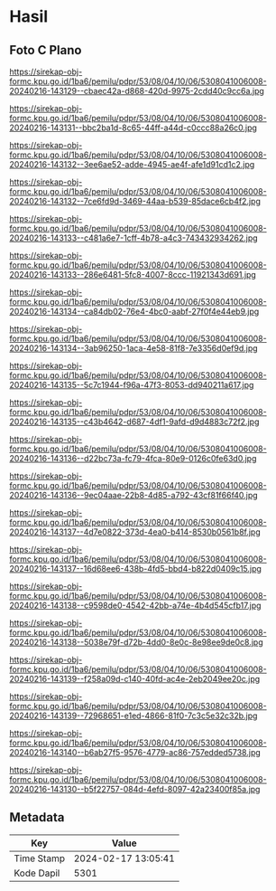# Hasil

## Foto C Plano

https://sirekap-obj-formc.kpu.go.id/1ba6/pemilu/pdpr/53/08/04/10/06/5308041006008-20240216-143129--cbaec42a-d868-420d-9975-2cdd40c9cc6a.jpg

https://sirekap-obj-formc.kpu.go.id/1ba6/pemilu/pdpr/53/08/04/10/06/5308041006008-20240216-143131--bbc2ba1d-8c65-44ff-a44d-c0ccc88a26c0.jpg

https://sirekap-obj-formc.kpu.go.id/1ba6/pemilu/pdpr/53/08/04/10/06/5308041006008-20240216-143132--3ee6ae52-adde-4945-ae4f-afe1d91cd1c2.jpg

https://sirekap-obj-formc.kpu.go.id/1ba6/pemilu/pdpr/53/08/04/10/06/5308041006008-20240216-143132--7ce6fd9d-3469-44aa-b539-85dace6cb4f2.jpg

https://sirekap-obj-formc.kpu.go.id/1ba6/pemilu/pdpr/53/08/04/10/06/5308041006008-20240216-143133--c481a6e7-1cff-4b78-a4c3-743432934262.jpg

https://sirekap-obj-formc.kpu.go.id/1ba6/pemilu/pdpr/53/08/04/10/06/5308041006008-20240216-143133--286e6481-5fc8-4007-8ccc-11921343d691.jpg

https://sirekap-obj-formc.kpu.go.id/1ba6/pemilu/pdpr/53/08/04/10/06/5308041006008-20240216-143134--ca84db02-76e4-4bc0-aabf-27f0f4e44eb9.jpg

https://sirekap-obj-formc.kpu.go.id/1ba6/pemilu/pdpr/53/08/04/10/06/5308041006008-20240216-143134--3ab96250-1aca-4e58-81f8-7e3356d0ef9d.jpg

https://sirekap-obj-formc.kpu.go.id/1ba6/pemilu/pdpr/53/08/04/10/06/5308041006008-20240216-143135--5c7c1944-f96a-47f3-8053-dd940211a617.jpg

https://sirekap-obj-formc.kpu.go.id/1ba6/pemilu/pdpr/53/08/04/10/06/5308041006008-20240216-143135--c43b4642-d687-4df1-9afd-d9d4883c72f2.jpg

https://sirekap-obj-formc.kpu.go.id/1ba6/pemilu/pdpr/53/08/04/10/06/5308041006008-20240216-143136--d22bc73a-fc79-4fca-80e9-0126c0fe63d0.jpg

https://sirekap-obj-formc.kpu.go.id/1ba6/pemilu/pdpr/53/08/04/10/06/5308041006008-20240216-143136--9ec04aae-22b8-4d85-a792-43cf81f66f40.jpg

https://sirekap-obj-formc.kpu.go.id/1ba6/pemilu/pdpr/53/08/04/10/06/5308041006008-20240216-143137--4d7e0822-373d-4ea0-b414-8530b0561b8f.jpg

https://sirekap-obj-formc.kpu.go.id/1ba6/pemilu/pdpr/53/08/04/10/06/5308041006008-20240216-143137--16d68ee6-438b-4fd5-bbd4-b822d0409c15.jpg

https://sirekap-obj-formc.kpu.go.id/1ba6/pemilu/pdpr/53/08/04/10/06/5308041006008-20240216-143138--c9598de0-4542-42bb-a74e-4b4d545cfb17.jpg

https://sirekap-obj-formc.kpu.go.id/1ba6/pemilu/pdpr/53/08/04/10/06/5308041006008-20240216-143138--5038e79f-d72b-4dd0-8e0c-8e98ee9de0c8.jpg

https://sirekap-obj-formc.kpu.go.id/1ba6/pemilu/pdpr/53/08/04/10/06/5308041006008-20240216-143139--f258a09d-c140-40fd-ac4e-2eb2049ee20c.jpg

https://sirekap-obj-formc.kpu.go.id/1ba6/pemilu/pdpr/53/08/04/10/06/5308041006008-20240216-143139--72968651-e1ed-4866-81f0-7c3c5e32c32b.jpg

https://sirekap-obj-formc.kpu.go.id/1ba6/pemilu/pdpr/53/08/04/10/06/5308041006008-20240216-143140--b6ab27f5-9576-4779-ac86-757edded5738.jpg

https://sirekap-obj-formc.kpu.go.id/1ba6/pemilu/pdpr/53/08/04/10/06/5308041006008-20240216-143130--b5f22757-084d-4efd-8097-42a23400f85a.jpg


## Metadata

| Key        | Value               |
| ---------- | ------------------- |
| Time Stamp | 2024-02-17 13:05:41 |
| Kode Dapil | 5301                |



